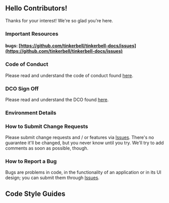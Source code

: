 ## Hello Contributors!

Thanks for your interest!
We're so glad you're here.

### Important Resources

#### bugs: [https://github.com/tinkerbell/tinkerbell-docs/issues](https://github.com/tinkerbell/tinkerbell-docs/issues)

### Code of Conduct

Please read and understand the code of conduct found [here](https://github.com/tinkerbell/.github/blob/main/CODE_OF_CONDUCT.md).

### DCO Sign Off

Please read and understand the DCO found [here](docs/DCO.md).

### Environment Details

### How to Submit Change Requests

Please submit change requests and / or features via [Issues](https://github.com/tinkerbell/tinkerbell-docs/issues).
There's no guarantee it'll be changed, but you never know until you try.
We'll try to add comments as soon as possible, though.

### How to Report a Bug

Bugs are problems in code, in the functionality of an application or in its UI design; you can submit them through [Issues](https://github.com/tinkerbell/tinkerbell-docs/issues).

## Code Style Guides
